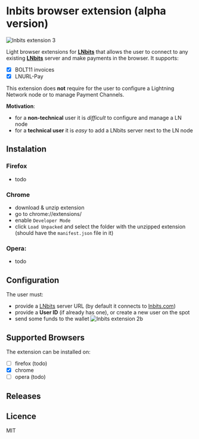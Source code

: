 # lnbits browser extension (alpha version)
![lnbits extension 3](https://user-images.githubusercontent.com/2951406/120298961-3485bd00-c2d3-11eb-941a-b6bee5e54e6f.png)

Light browser extensions for **[LNbits](https://lnbits.org/)** that allows the user to connect to any existing **[LNbits](https://lnbits.org/)** server and make payments in the browser. It supports:
  - [x] BOLT11 invoices
  - [x] LNURL-Pay

This extension does **not** require for the user to configure a Lightning Network node or to manage Payment Channels.

**Motivation**:
  - for a **non-technical** user it is *difficult* to configure and manage a LN node
  - for a **technical user** it is *easy* to add a LNbits server next to the LN node

## Instalation
### Firefox
  - todo
### Chrome
  - download & unzip extension
  - go to chrome://extensions/
  - enable `Developer Mode`
  - click `Load Unpacked` and select the folder with the unzipped extension (should have the `manifest.json` file in it)
### Opera: 
  - todo

## Configuration
The user must:
 - provide a [LNbits](https://lnbits.org/) server URL (by default it connects to [lnbits.com](https://lnbits.com/))
 - provide a **User ID** (if already has one), or create a new user on the spot
 - send some funds to the wallet
![lnbits extension 2b](https://user-images.githubusercontent.com/2951406/120313384-8d108680-c2e2-11eb-8cb9-d23abe4bc56c.png)


## Supported Browsers
The extension can be installed on:
 - [ ] firefox (todo)
 - [x] chrome
 - [ ] opera (todo)

## Releases

## Licence
MIT

